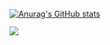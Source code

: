 [![Anurag's GitHub stats](https://github-readme-stats-delta-ivory.vercel.app/api?username=flexinup)](https://github.com/flexinup/github-readme-stats)

<img src="https://DOMAIN_OF_YOUR_VERCEL_APP.vercel.app/?">

<!--START_SECTION:activity-->
